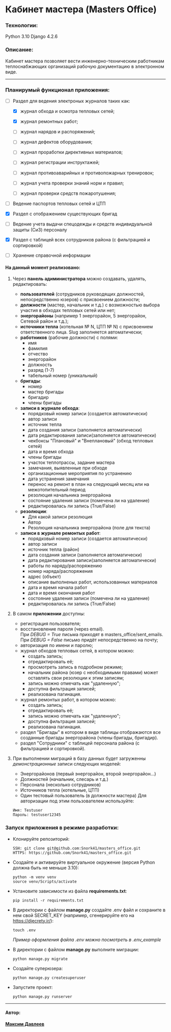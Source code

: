# Кабинет мастера (Masters Office)

### Технологии:
Python 3.10
Django 4.2.6

### Описание:

Кабинет мастера позволяет вести инженерно-техническим работникам теплоснабжающих организаций рабочую документацию в электронном виде.

<hr>

### Планирумый функционал приложения:

 - [ ] Раздел для ведения электроных журналов таких как: 
    - [x] журнал обхода и осмотра тепловых сетей;
    - [x] журнал ремонтных работ;
    - [ ] журнал нарядов и распоряжений;
    - [ ] журнал дефектов оборудования;
    - [ ] журнал проработки директивных материалов;
    - [ ] журнал регистрации инструктажей;
    - [ ] журнал противоаварийных и противопожарных тренировок;
    - [ ] журнал учета проверки знаний норм и правил;
    - [ ] журнал проверки средств пожаротушения;

            
- [ ] Ведение паспортов тепловых сетей и ЦТП

- [x] Раздел с отображением существующих бригад
    
- [ ] Ведение учета выдачи спецодежды и средств индивидуальной защиты (СиЗ) персоналу

- [x] Раздел с таблицей всех сотрудников района (с фильтрацией и сортировкой)

- [ ] Хранение справочной информации


#### На данный момент реализовано:
1. Через **панель адиминистратора** можно создавать, удалять, редактировать:
    - **пользователей** (сотрудников руководящих должностей, непосредственно юзеров) с присвоением должности;
    - **должности** (мастер, начальник и т.д.) с возможностью выбора участия в обходах тепловых сетей или нет;
    - **энергорайоны** (например 1 энергорайон, 5 энергорайон, Сетевой район и т.д.);
    - **источники тепла** (котельная № N, ЦТП № N) с присвоением ответственного лица. Slug заполняется автоматически;
    - **работников** (рабочие должности) с полями:
        - имя
        - фамилия
        - отчество
        - энергорайон
        - должность
        - разряд (1-7)
        - табельный номер (уникальный)
    - **бригады**:
        - номер
        - мастер бригады
        - бригадир
        - члены бригады
    - **записи в журнале обхода**:
        - порядковый номер записи (создается автоматически)
        - автор записи
        - источник тепла
        - дата создания записи (заполняется автоматически)
        - дата редактирования записи(заполняется автоматически)
        - чекбоксы "Плановый" и "Внеплановый" (обход тепловых сетей)
        - дата и время обхода
        - члены бригады
        - участок теплотрассы, задание мастера
        - замечания, выявленные при обходе
        - организационные мероприятия по устранению
        - дата устранения замечания
        - перенос на ремонт в план на следующий месяц или на межотопительный период
        - резолюция начальника энергорайона
        - состояние удаления записи (помечена ли на удаление)
        - редактировалась ли запись (True/False)
    - **резолюции**:
        - Для какой записи резолюция
        - Автор
        - Резолюция начальника энергорайона (поле для текста)
    - **записи в журнале ремонтых работ**:
        - порядковый номер записи (создается автоматически)
        - автор записи
        - источник тепла (район)
        - дата создания записи (заполняется автоматически)
        - дата редактирования записи(заполняется автоматически)
        - работы по наряду/распоряжению
        - номер наряда/распоряжения
        - адрес (объект)
        - описание выполненых работ, использованных материалов
        - дата и время начала работ
        - дата и время окончания работ
        - состояние удаления записи (помечена ли на удаление)
        - редактировалась ли запись (True/False)


2. В самом **приложении** доступны:
    - регистрация пользователя;
    - восстановление пароля (через email).  
    При _DEBUG = True_ письма приходят в masters_office/sent_emails. При _DEBUG = False_ письмо придёт непосредственно на почту;
    - авторизация по имени и паролю;
    - журнал обходов тепловых сетей, в котором можно:
        - создать запись;
        - отредактировать её;
        - просмотреть запись в подробном режиме;
        - начальник района (юзер с необходимыми правами) может оставлять свои резолюции к этим записям;
        - запись можно отмечать как "удаленную";
        - доступна фильтрация записей;
        - реализована пагинация.
    - журнал ремонтых работ, в котором можно:
        - создать запись;
        - отредактировать её;
        - запись можно отмечать как "удаленную";
        - доступна фильтрация записей;
        - реализована пагинация.
    - раздел "Бригады" в котором в виде таблицы отображаются все созданные бригады энергорайона (члены бригады, бригадир).
    - раздел "Сотрудники" с таблицей персонала района (с фильтрацией и сортировкой).


3. При выполнении миграций в базу данных будет загруженны _демонстрационные_ записи следующих моделей:
    - Энергорайонов (первый энергорайон, второй энергорайон...)
    - Должностей (начальник, слесарь и т.д.)
    - Персонала (несколько сотрудников)
    - Источников тепла (котельные, ЦТП)
    - Один тестовый пользователь (в должности мастера)
    Для авторизации под этим пользователем используйте:
    ```
    Имя: Testuser 
    Пароль: testuser12345
    ```

### Запуск приложения в режиме разработки:
- Клонируйте репозиторий:
    ```
    SSH: git clone git@github.com:Snork41/masters_office.git
    HTTPS: https://github.com/Snork41/masters_office.git
    ```
- Создайте и активируйте виртуальное окружение (версия Python должна быть не меньше 3.10):
    ```
    python -m venv venv
    source venv/Scripts/activate
    ```
- Установите зависимости из файла __requirements.txt__:
    ```
    pip install -r requirements.txt
    ```
- В директории с файлом **manage.py** создайте .env файл и сохраните в нем свой SECRET_KEY (например, сгенерируйте его на https://djecrety.ir/):
    ```
    touch .env
    ```
    _Пример оформления файла .env можно посмотреть в .env_example_

- В директории с файлом **manage.py** выполните миграции:
    ```
    python manage.py migrate
    ```
- Создайте суперюзера:
    ```
    python manage.py createsuperuser
    ```
- Запустите проект:
    ```
    python manage.py runserver
    ```

---
#### Автор:
__[Максим Давлеев](https://github.com/Snork41)__

